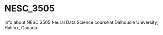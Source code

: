 # NESC_3505
Info about NESC 3505 Neural Data Science course at Dalhousie University, Halifax, Canada.
